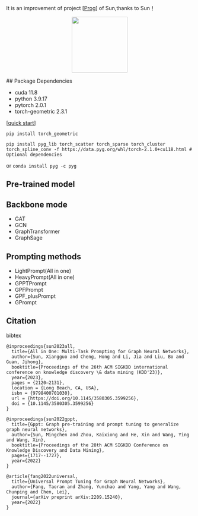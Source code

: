 It is an improvement of project [[Prog](https://github.com/sheldonresearch/ProG )] of Sun,thanks to Sun！

<p align="center">
  <img height="150" src="/Pipeline.jpg?sanitize=true" />
</p>
## Package Dependencies

- cuda 11.8
- python 3.9.17 
- pytorch 2.0.1 
- torch-geometric 2.3.1

[[quick start](https://pytorch-geometric.readthedocs.io/en/latest/install/installation.html )]


``pip install torch_geometric``

``pip install pyg_lib torch_scatter torch_sparse torch_cluster torch_spline_conv -f https://data.pyg.org/whl/torch-2.1.0+cu118.html # Optional dependencies``

or 
``conda install pyg -c pyg``


## Pre-trained model

## Backbone mode

- GAT
- GCN
- GraphTransformer
- GraphSage
  
## Prompting methods

- LightPrompt(All in one)
- HeavyPrompt(All in one)
- GPPTPrompt
- GPFPrompt
- GPF_plusPrompt
- GPrompt
  
## Citation

bibtex

```
@inproceedings{sun2023all,
  title={All in One: Multi-Task Prompting for Graph Neural Networks},
  author={Sun, Xiangguo and Cheng, Hong and Li, Jia and Liu, Bo and Guan, Jihong},
  booktitle={Proceedings of the 26th ACM SIGKDD international conference on knowledge discovery \& data mining (KDD'23)},
  year={2023},
  pages = {2120–2131},
  location = {Long Beach, CA, USA},
  isbn = {9798400701030},
  url = {https://doi.org/10.1145/3580305.3599256},
  doi = {10.1145/3580305.3599256}
}

```
```
@inproceedings{sun2022gppt,
  title={Gppt: Graph pre-training and prompt tuning to generalize graph neural networks},
  author={Sun, Mingchen and Zhou, Kaixiong and He, Xin and Wang, Ying and Wang, Xin},
  booktitle={Proceedings of the 28th ACM SIGKDD Conference on Knowledge Discovery and Data Mining},
  pages={1717--1727},
  year={2022}
}
```
```
@article{fang2022universal,
  title={Universal Prompt Tuning for Graph Neural Networks},
  author={Fang, Taoran and Zhang, Yunchao and Yang, Yang and Wang, Chunping and Chen, Lei},
  journal={arXiv preprint arXiv:2209.15240},
  year={2022}
}
```
